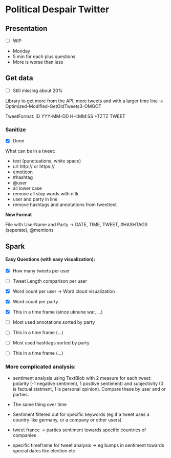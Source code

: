 # Political Despair Twitter

## Presentation

- [ ] WIP

- Monday
- 5 min for each plus questions
- More is worse than less

## Get data 

- [ ] Still missing about 20%

Library to get more from the API, more tweets and with a larger time line -> Optimized-Modified-GetOldTweets3-OMGOT

TweetFormat:
ID YYY-MM-DD HH:MM:SS +TZTZ <USERNAME> TWEET

### Sanitize

- [x] Done

What can be in a tweet:
- text (punctuations, white space)
- url http:// or https://
- emoticon
- #hashtag
- @user
- all lower case
- remove all stop words with nltk
- user and party in line
- remove hashtags and annotations from tweettext

**New Format**

File with UserName and Party
-> DATE, TIME, TWEET, #HASHTAGS (seperate), @mentions 

## Spark

#### Easy Questions (with easy visualization):

- [x] How many tweets per user

- [ ] Tweet Length comparison per user

- [x] Word count per user -> Word cloud visualization
- [x] Word count per party
- [x] This in a time frame (since ukraine war, ...)

- [ ] Most used annotations sorted by party
- [ ] This in a time frame (...)

- [ ] Most used hashtags sorted by party
- [ ] This in a time frame (...)


### More complicated analysis:

- sentiment analysis using TextBlob with 2 measure for each tweet: polarity (-1 negative sentiment, 1 positive sentiment) and subjectivity (0 is factual statment, 1 is personal opinion). Compare these by user and or parties.
- The same thing over time
- Sentiment filtered out for specific keywords (eg if a tweet uses a country like germany, or a company or other users)

- tweet france -> parties sentiment towards specific countries of companies

- specific timeframe for tweet analysis -> eg bumps in sentiment towards special dates like election etc

